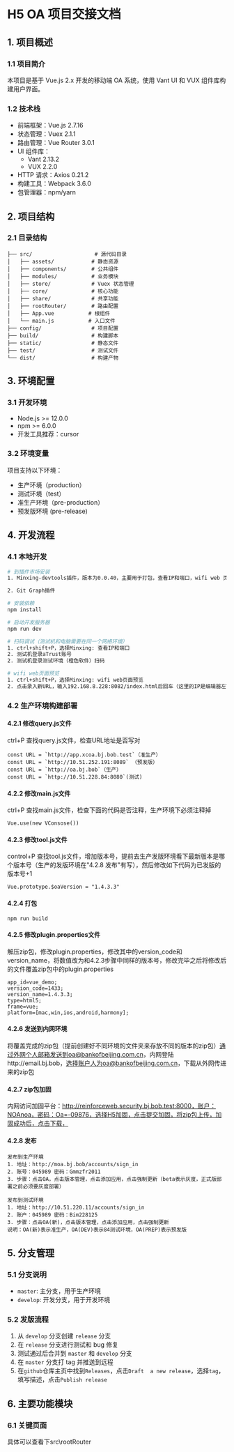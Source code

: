 # H5 OA 项目交接文档

## 1. 项目概述

### 1.1 项目简介
本项目是基于 Vue.js 2.x 开发的移动端 OA 系统，使用 Vant UI 和 VUX 组件库构建用户界面。

### 1.2 技术栈
- 前端框架：Vue.js 2.7.16
- 状态管理：Vuex 2.1.1
- 路由管理：Vue Router 3.0.1
- UI 组件库：
  - Vant 2.13.2
  - VUX 2.2.0
- HTTP 请求：Axios 0.21.2
- 构建工具：Webpack 3.6.0
- 包管理器：npm/yarn

## 2. 项目结构

### 2.1 目录结构
```
├── src/                    # 源代码目录
│   ├── assets/            # 静态资源
│   ├── components/        # 公共组件
│   ├── modules/           # 业务模块
│   ├── store/             # Vuex 状态管理
│   ├── core/              # 核心功能
│   ├── share/             # 共享功能
│   ├── rootRouter/        # 路由配置
│   ├── App.vue           # 根组件
│   └── main.js           # 入口文件
├── config/                # 项目配置
├── build/                 # 构建脚本
├── static/                # 静态文件
├── test/                  # 测试文件
└── dist/                  # 构建产物
```

## 3. 环境配置

### 3.1 开发环境
- Node.js >= 12.0.0
- npm >= 6.0.0
- 开发工具推荐：cursor

### 3.2 环境变量
项目支持以下环境：
- 生产环境（production）
- 测试环境（test）
- 准生产环境（pre-production）
- 预发版环境 (pre-release)
## 4. 开发流程
### 4.1 本地开发
```bash
# 到插件市场安装
1. Minxing-devtools插件，版本为0.0.40，主要用于打包，查看IP和端口，wifi web 页面预览

2. Git Graph插件

# 安装依赖
npm install

# 启动开发服务器
npm run dev

# 扫码调试（测试机和电脑需要在同一个网络环境）
1. ctrl+shift+P，选择Minxing: 查看IP和端口
2. 测试机登录aTrust账号
2. 测试机登录测试环境（橙色软件）扫码

# wifi web页面预览
1. ctrl+shift+P，选择Minxing: wifi web页面预览
2. 点击录入新URL，输入192.168.8.228:8082/index.html后回车（这里的IP是编辑器左下角的IP，需要保证测试机和电脑连接同一个网络）
```
### 4.2 生产环境构建部署

#### 4.2.1 修改query.js文件
ctrl+P 查找query.js文件，检查URL地址是否写对
```
const URL = `http://app.xcoa.bj.bob.test`（准生产）
const URL = `http://10.51.252.191:8089` （预发版）
const URL = `http://oa.bj.bob`（生产）
const URL = `http://10.51.228.84:8080`(测试)
```
#### 4.2.2 修改main.js文件
ctrl+P 查找main.js文件，检查下面的代码是否注释，生产环境下必须注释掉
```
Vue.use(new VConsose())
```
#### 4.2.3 修改tool.js文件
control+P 查找tool.js文件，增加版本号，提前去生产发版环境看下最新版本是哪个版本号（生产的发版环境在"4.2.8 发布"有写），然后修改如下代码为已发版的版本号+1
```
Vue.prototype.$oaVersion = "1.4.3.3"
```
#### 4.2.4 打包
```
npm run build
```
#### 4.2.5 修改plugin.properties文件
解压zip包，修改plugin.properties，修改其中的version_code和version_name，将数值改为和4.2.3步骤中同样的版本号，修改完毕之后将修改后的文件覆盖zip包中的plugin.properties
```
app_id=vue_demo;
version_code=1433;
version_name=1.4.3.3;
type=html5;
frame=vue;
platform=[mac,win,ios,android,harmony];
```
#### 4.2.6 发送到内网环境
将覆盖完成的zip包（提前创建好不同环境的文件夹来存放不同的版本的zip包）通过外网个人邮箱发送到oa@bankofbeijing.com.cn，内网登陆http://email.bj.bob，选择账户人为oa@bankofbeijing.com.cn，下载从外网传进来的zip包
#### 4.2.7 zip包加固
内网访问加固平台：http://reinforceweb.security.bj.bob.test:8000，账户：NOAnoa，密码：Oa=-09876，选择H5加固，点击提交加固，将zip包上传，加固成功后，点击下载，
#### 4.2.8 发布
```
发布到生产环境
1. 地址：http://moa.bj.bob/accounts/sign_in 
2. 账号：045989 密码：Gmmzfr2011
3. 步骤：点击OA，点击版本管理，点击添加应用，点击强制更新（beta表示灰度，正式版部署之前必须要灰度部署）

发布到测试环境
1. 地址：http://10.51.220.11/accounts/sign_in 
2. 账户：045989 密码：Bim228125
3. 步骤：点击OA(新)，点击版本管理，点击添加应用，点击强制更新
说明：OA(新)表示准生产，OA(DEV)表示84测试环境，OA(PREP)表示预发版
```

## 5. 分支管理

### 5.1 分支说明
- `master`: 主分支，用于生产环境
- `develop`: 开发分支，用于开发环境

### 5.2 发版流程
1. 从 `develop` 分支创建 `release` 分支
2. 在 `release` 分支进行测试和 bug 修复
3. 测试通过后合并到 `master` 和 `develop` 分支
4. 在 `master` 分支打 tag 并推送到远程
5. 在`github`仓库主页中找到`Releases`，点击`Draft  a new release`，选择`tag`，填写描述，点击`Publish release`

## 6. 主要功能模块


### 6.1 关键页面
具体可以查看下src\rootRouter

